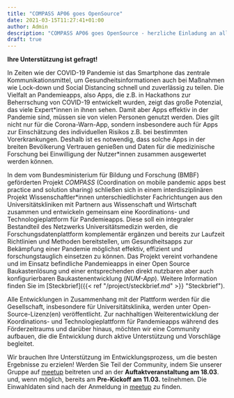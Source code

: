 ```yaml
---
title: "COMPASS AP06 goes OpenSource"
date: 2021-03-15T11:27:41+01:00
author: Admin
description: "COMPASS AP06 goes OpenSource - herzliche Einladung an alle technisch interessierten Studenten und IT-Mitarbeiter"
draft: true
---
```


**Ihre Unterstützung ist gefragt!**

In Zeiten wie der COVID-19 Pandemie ist das Smartphone das zentrale Kommunikationsmittel, um Gesundheitsinformationen auch bei Maßnahmen wie Lock-down und Social Distancing schnell und zuverlässig zu teilen. Die Vielfalt an Pandemieapps, also Apps, die z.B. in Hackathons zur Beherrschung von COVID-19 entwickelt wurden, zeigt das große Potenzial, das viele Expert\*innen in ihnen sehen. Damit aber Apps effektiv in der Pandemie sind, müssen sie von vielen Personen genutzt werden. Dies gilt nicht nur für die Corona-Warn-App, sondern insbesondere auch für Apps zur Einschätzung des individuellen Risikos z.B. bei bestimmten Vorerkrankungen. Deshalb ist es notwendig, dass solche Apps in der breiten Bevölkerung Vertrauen genießen und Daten für die medizinische Forschung bei Einwilligung der Nutzer\*innen zusammen ausgewertet werden können.
 
In dem vom Bundesministerium für Bildung und Forschung (BMBF) geförderten Projekt *COMPASS* (Coordination on mobile pandemic apps best practice and solution sharing) schließen sich in einem interdisziplinären Projekt Wissenschaftler\*innen unterschiedlichster Fachrichtungen aus den Universitätskliniken mit Partnern aus Wissenschaft und Wirtschaft zusammen und entwickeln gemeinsam eine Koordinations- und Technologieplattform für Pandemieapps. Diese soll ein integraler Bestandteil des Netzwerks Universitätsmedizin werden, die Forschungsdatenplattform komplementär ergänzen und bereits zur Laufzeit Richtlinien und Methoden bereitstellen, um Gesundheitsapps zur Bekämpfung einer Pandemie möglichst effektiv, effizient und forschungstauglich einsetzen zu können. Das Projekt vereint vorhandene und im Einsatz befindliche Pandemieapps in einer Open Source Baukastenlösung und einer entsprechenden direkt nutzbaren aber auch konfigurierbaren Baukastenentwicklung (*NUM-App*). Weitere Information finden Sie im [Steckbrief]({{< ref "/project/steckbrief.md" >}} "Steckbrief").
 
Alle Entwicklungen in Zusammenhang mit der Plattform werden für die Gesellschaft, insbesondere für Universitätsklinika, werden unter Open-Source-Lizenz(en) veröffentlicht. Zur nachhaltigen Weiterentwicklung der Koordinations- und Technologieplattform für Pandemieapps während des Förderzeitraums und darüber hinaus, möchten wir eine Community aufbauen, die die Entwicklung durch aktive Unterstützung und Vorschläge begleitet.
 
Wir brauchen Ihre Unterstützung im Entwicklungsprozess, um die besten Ergebnisse zu erzielen! Werden Sie Teil der Community, indem Sie unserer Gruppe auf [meetup](https://www.meetup.com/de-DE/num-compass/) beitreten und an der **Auftaktveranstaltung am 18.03**. und, wenn möglich, bereits am **Pre-Kickoff am 11.03.** teilnehmen. Die Einwahldaten sind nach der Anmeldung in [meetup](https://www.meetup.com/de-DE/num-compass/) zu finden.
